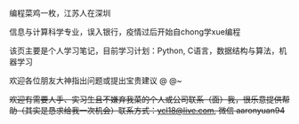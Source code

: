 编程菜鸡一枚，江苏人在深圳

信息与计算科学专业，误入银行，疫情过后开始自chong学xue编程

该页主要是个人学习笔记，目前学习计划：Python, C语言，数据结构与算法，机器学习

欢迎各位朋友大神指出问题或提出宝贵建议 @ @~ 

~~欢迎有需要人手、实习生且不嫌弃我菜的个人或公司联系（面）我，很乐意提供帮助（其实是恳求给我一次机会）联系方式：ycl18@live.com, 微信 aaronyuan94~~
